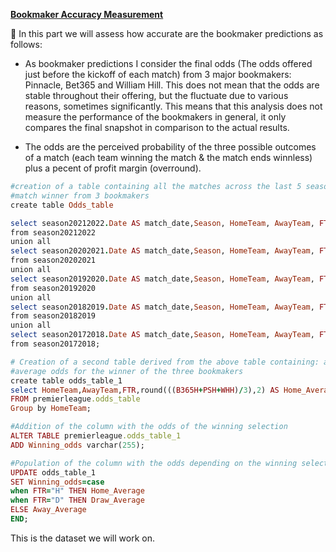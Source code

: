 <ins>**Bookmaker Accuracy Measurement**</ins>

🎯 In this part we will assess how accurate are the bookmaker predictions as follows:

- As bookmaker predictions I consider the final odds (The odds offered just before the kickoff of each match) from 3 major bookmakers: Pinnacle, Bet365 and William Hill.
This does not mean that the odds are stable throughout their offering, but the fluctuate due to various reasons, sometimes significantly.
This means that this analysis does not measure the performance of the bookmakers in general, it only compares the final snapshot in comparison to the actual results.

- The odds are the perceived probability of the three possible outcomes of a match (each team winning the match & the match ends winnless) plus a pecent of profit margin (overround).

```ruby
#creation of a table containing all the matches across the last 5 seasons along with the final score and odds for the 
#match winner from 3 bookmakers
create table Odds_table

select season20212022.Date AS match_date,Season, HomeTeam, AwayTeam, FTHG, FTAG, FTR, B365H, B365D, B365A, PSH, PSD, PSA, WHH, WHD, WHA
from season20212022
union all 
select season20202021.Date AS match_date,Season, HomeTeam, AwayTeam, FTHG, FTAG, FTR, B365H, B365D, B365A, PSH, PSD, PSA, WHH, WHD, WHA
from season20202021
union all 
select season20192020.Date AS match_date,Season, HomeTeam, AwayTeam, FTHG, FTAG, FTR, B365H, B365D, B365A, PSH, PSD, PSA, WHH, WHD, WHA
from season20192020
union all 
select season20182019.Date AS match_date,Season, HomeTeam, AwayTeam, FTHG, FTAG, FTR, B365H, B365D, B365A, PSH, PSD, PSA, WHH, WHD, WHA
from season20182019
union all 
select season20172018.Date AS match_date,Season, HomeTeam, AwayTeam, FTHG, FTAG, FTR, B365H, B365D, B365A, PSH, PSD, PSA, WHH, WHD, WHA
from season20172018;

# Creation of a second table derived from the above table containing: all the matches, the winning selection, the 
#average odds for the winner of the three bookmakers
create table odds_table_1
select HomeTeam,AwayTeam,FTR,round(((B365H+PSH+WHH)/3),2) AS Home_Average,round(((B365d+PSd+WHd)/3),2) AS Draw_Average,round(((B365a+PSa+WHa)/3),2) AS Away_Average
FROM premierleague.odds_table
Group by HomeTeam;

#Addition of the column with the odds of the winning selection
ALTER TABLE premierleague.odds_table_1
ADD Winning_odds varchar(255);

#Population of the column with the odds depending on the winning selection
UPDATE odds_table_1
SET Winning_odds=case 
when FTR="H" THEN Home_Average
when FTR="D" THEN Draw_Average
ELSE Away_Average
END;
```
This is the dataset we will work on.
